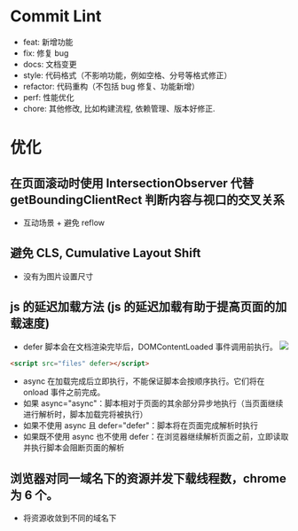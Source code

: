 # Commit Lint

- feat: 新增功能
- fix: 修复 bug
- docs: 文档变更
- style: 代码格式（不影响功能，例如空格、分号等格式修正）
- refactor: 代码重构（不包括 bug 修复、功能新增）
- perf: 性能优化
- chore: 其他修改, 比如构建流程, 依赖管理、版本好修正.

# 优化

## 在页面滚动时使用 IntersectionObserver 代替 getBoundingClientRect 判断内容与视口的交叉关系

- 互动场景 + 避免 reflow

## 避免 CLS, Cumulative Layout Shift

- 没有为图片设置尺寸

## js 的延迟加载方法 (js 的延迟加载有助于提高页面的加载速度)

- defer 脚本会在文档渲染完毕后，DOMContentLoaded 事件调用前执行。
  ![](https://ts1.cn.mm.bing.net/th/id/R-C.7651a7ca75ec4746132622ebeb6002e1?rik=VwWLG0xc2gL2Fg&riu=http%3a%2f%2fwww.growingwiththeweb.com%2fimages%2f2014%2f02%2f26%2fasync-vs-defer-twitter.png&ehk=UqwsSnAlhrVxpQJE4mWMRTvslA5W73UjIPGbYQi9AO0%3d&risl=&pid=ImgRaw&r=0)

```html
<script src="files" defer></script>
```

- async 在加载完成后立即执行，不能保证脚本会按顺序执行。它们将在 onload 事件之前完成。
- 如果 async="async"：脚本相对于页面的其余部分异步地执行（当页面继续进行解析时，脚本加载完将被执行）
- 如果不使用 async 且 defer="defer"：脚本将在页面完成解析时执行
- 如果既不使用 async 也不使用 defer：在浏览器继续解析页面之前，立即读取并执行脚本会阻断页面的解析

## 浏览器对同一域名下的资源并发下载线程数，chrome 为 6 个。

- 将资源收敛到不同的域名下
